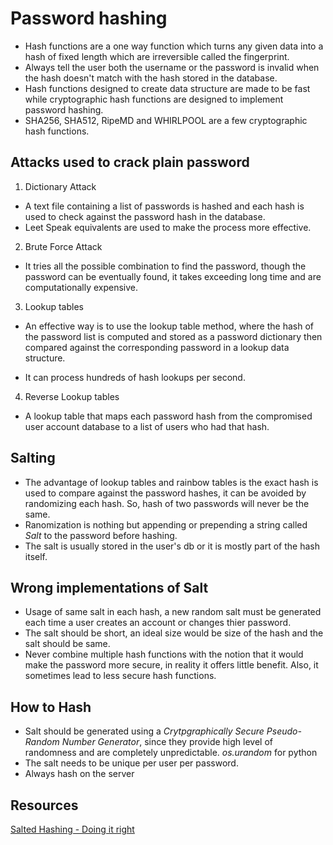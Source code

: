 # Password hashing

- Hash functions are a one way function which turns any given data into a hash of fixed length which are irreversible called the fingerprint.
- Always tell the user both the username or the password is invalid when the hash doesn't match with the hash stored in the database.
- Hash functions designed to create data structure are made to be fast while cryptographic hash functions are designed to implement password hashing.
- SHA256, SHA512, RipeMD and WHIRLPOOL are a few cryptographic hash functions.

## Attacks used to crack plain password

1. Dictionary Attack

- A text file containing a list of passwords is hashed and each hash is used to check against the password hash in the database.
- Leet Speak equivalents are used to make the process more effective.

2. Brute Force Attack

- It tries all the possible combination to find the password, though the password can be eventually found, it takes exceeding long time and are computationally expensive.

3. Lookup tables

- An effective way is to use the lookup table method, where the hash of the password list is computed and stored as a password dictionary then compared against the corresponding password in a lookup data structure.

- It can process hundreds of hash lookups per second.

4. Reverse Lookup tables

- A lookup table that maps each password hash from the compromised user account database to a list of users who had that hash.

## Salting

- The advantage of lookup tables and rainbow tables is the exact hash is used to compare against the password hashes, it can be avoided by randomizing each hash. So, hash of two passwords will never be the same.
- Ranomization is nothing but appending or prepending a string called _Salt_ to the password before hashing.
- The salt is usually stored in the user's db or it is mostly part of the hash itself.

## Wrong implementations of Salt

- Usage of same salt in each hash, a new random salt must be generated each time a user creates an account or changes thier password.
- The salt should be short, an ideal size would be size of the hash and the salt should be same.
- Never combine multiple hash functions with the notion that it would make the password more secure, in reality it offers little benefit. Also, it sometimes lead to less secure hash functions.

## How to Hash

- Salt should be generated using a _Crytpgraphically Secure Pseudo-Random Number Generator_, since they provide high level of randomness and are completely unpredictable. _os.urandom_ for python
- The salt needs to be unique per user per password.
- Always hash on the server

## Resources

[Salted Hashing - Doing it right](https://www.codeproject.com/Articles/704865/Salted-Password-Hashing-Doing-it-Right)
